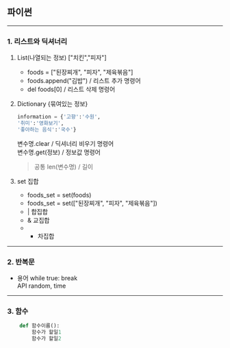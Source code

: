 ## 파이썬

---

### 1. 리스트와 딕셔너리

1. List(나열되는 정보) ["치킨","피자"]  
    * foods = ["된장찌개", "피자", "제육볶음"]
    * foods.append("김밥") /  리스트 추가 명령어
    * del foods[0] / 리스트 삭제 명령어


2. Dictionary {묶여있는 정보}   
    ``` python
    information = {'고향':'수원',   
    '취미':'영화보기',   
    '좋아하는 음식':'국수'}
    ```
    변수명.clear / 딕셔너리 비우기 명령어  
    변수명.get(정보) / 정보값 명령어   
    
    > 공통 len(변수명) / 길이

3. set 집합
    * foods_set = set(foods)
    * foods_set = set(["된장찌개", "피자", "제육볶음"])
    * | 합집합 
    * & 교집합
    * - 차집합
---

### 2. 반복문
 

* 용어
    while true: break   
    API random, time

---

### 3. 함수

```python
    def 함수이름():
        함수가 할일1
        함수가 할일2
``` 
